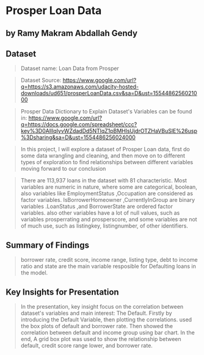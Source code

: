 # Prosper Loan Data
## by Ramy Makram Abdallah Gendy


## Dataset
> Dataset name: Loan Data from Prosper

> Dataset Source: https://www.google.com/url?q=https://s3.amazonaws.com/udacity-hosted-downloads/ud651/prosperLoanData.csv&sa=D&ust=1554486256021000

> Prosper Data Dictionary to Explain Dataset's Variables can be found in: https://www.google.com/url?q=https://docs.google.com/spreadsheet/ccc?key%3D0AllIqIyvWZdadDd5NTlqZ1pBMHlsUjdrOTZHaVBuSlE%26usp%3Dsharing&sa=D&ust=1554486256024000

> In this project, I will explore a dataset of Prosper Loan data, first do some data wrangling and cleaning, and then move on to different types of exploration to find relationships between different variables moving forward to our conclusion

>There are 113,937 loans in the dataset with 81 characteristic. Most variables are numeric in nature, where some are categorical, boolean, also variables like EmploymentStatus ,Occupation are considered as factor variables. IsBorrowerHomeowner ,CurrentlyInGroup are binary variables .LoanStatus ,and BorrowerState are ordered factor variables. also other variables have a lot of null values, such as variables prosperrating and prosperscore, and some variables are not of much use, such as listingkey, listingnumber, of other identifiers.

## Summary of Findings

> borrower rate, credit score, income range, listing type, debt to income ratio and state are the main variable resposible for Defaulting loans in the model. 


## Key Insights for Presentation

> In the presentation, key insight focus on the correlation between dataset's variables and main interest: The Default.
Firstly by introducing the Default Variable, then plotting the correlations. used the box plots of default and borrower rate. Then showed the correlation between default and income group using bar chart. In the end, A grid box plot was used to show the relationship between default, credit score range lower, and borrower rate.